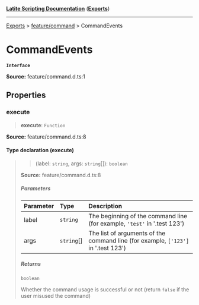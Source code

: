 [**Latite Scripting Documentation**](../../README.md) ([**Exports**](../../exports.md))

---

[Exports](../../exports.md) > [feature/command](../index.md) > CommandEvents

# CommandEvents

**`Interface`**

**Source:** feature/command.d.ts:1

## Properties

### execute

> **execute**: `Function`

**Source:** feature/command.d.ts:8

#### Type declaration (execute)

> > (label: `string`, args: `string`[]): `boolean`
>
> **Source:** feature/command.d.ts:8
>
> ##### Parameters
>
> | Parameter | Type       | Description                                                                       |
> | :-------- | :--------- | :-------------------------------------------------------------------------------- |
> | label     | `string`   | The beginning of the command line (for example, `'test'` in '.test 123')          |
> | args      | `string`[] | The list of arguments of the command line (for example, `['123']` in '.test 123') |
>
> ##### Returns
>
> `boolean`
>
> Whether the command usage is successful or not (return `false` if the user misused the command)
